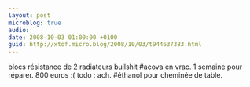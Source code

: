 ```yaml
---
layout: post
microblog: true
audio: 
date: 2008-10-03 01:00:00 +0100
guid: http://xtof.micro.blog/2008/10/03/t944637383.html
---
```

blocs résistance de 2 radiateurs bullshit #acova en vrac. 1 semaine pour réparer. 800 euros :( todo : ach. #éthanol pour cheminée de table.
